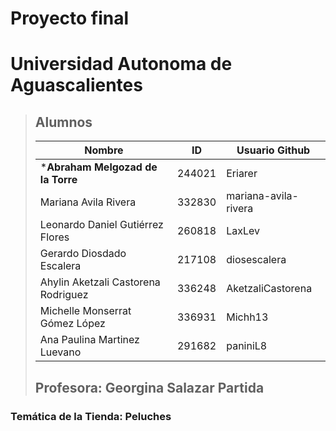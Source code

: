 # Proyecto final
# Universidad Autonoma de Aguascalientes
> ## Alumnos
> | **Nombre** | **ID** | **Usuario Github** |
> | --- | --- | --- |
> | ***Abraham Melgozad de la Torre** | 244021 | Eriarer |
> | Mariana Avila Rivera | 332830 | mariana-avila-rivera |
> | Leonardo Daniel Gutiérrez Flores | 260818 | LaxLev |
> | Gerardo Diosdado Escalera | 217108 | diosescalera |
> | Ahylin Aketzali Castorena Rodriguez | 336248 | AketzaliCastorena |
> | Michelle Monserrat Gómez López | 336931 | Michh13 |
> | Ana Paulina Martinez Luevano | 291682 | paniniL8 |
> 
> ## Profesora: Georgina Salazar Partida

### Temática de la Tienda: Peluches
